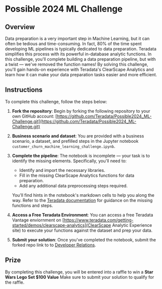 # Possible 2024 ML Challenge

## Overview

Data preparation is a very important step in Machine Learning, but it can often be tedious and time-consuming. In fact, 80% of the time spent developing ML pipelines is typically dedicated to data preparation. Teradata simplifies this process with its powerful in-database analytic functions. In this challenge, you'll complete building a data preparation pipeline, but with a twist — we've removed the function names! By solving this challenge, you'll gain hands-on experience with Teradata's ClearScape Analytics and learn how it can make your data preparation tasks easier and more efficient.

## Instructions

To complete this challenge, follow the steps below:

1. **Fork the repository**:
   Begin by forking the following repository to your own GitHub account:
   [https://github.com/Teradata/Possible2024_ML-Challenge.git](https://github.com/Teradata/Possible2024_ML-Challenge.git)

2. **Business scenario and dataset**:
   You are provided with a business scenario, a dataset, and prefilled steps in the Jupyter notebook `customer_churn_machine_learning_challenge.ipynb`.

3. **Complete the pipeline**:
   The notebook is incomplete — your task is to identify the missing elements. Specifically, you'll need to:

   - Identify and import the necessary libraries.
   - Fill in the missing ClearScape Analytics functions for data preparation.
   - Add any additional data preprocessing steps required.

   You'll find hints in the notebook's markdown cells to help you along the way. Refer to the [Teradata documentation](https://docs.teradata.com/r/Enterprise_IntelliFlex_VMware/Database-Analytic-Functions/Introduction-to-Analytics-Database-Analytic-Functions) for guidance on the missing functions and steps.

4. **Access a Free Teradata Environment**:
    You can access a free Teradata Vantage enviornment on [https://www.teradata.com/getting-started/demos/clearscape-analytics](ClearScape Analytic Experience site) to execute your functions against the dataset and prep your data.

5. **Submit your solution**:
   Once you've completed the notebook, submit the forked repo link to  to [Developer Relations](mailto:DR2300682@Teradata.com).

## Prize
By completing this challenge, you will be entered into a raffle to win a **Star Wars Lego Set $100 Value**  Make sure to submit your solution to qualify for the raffle.
